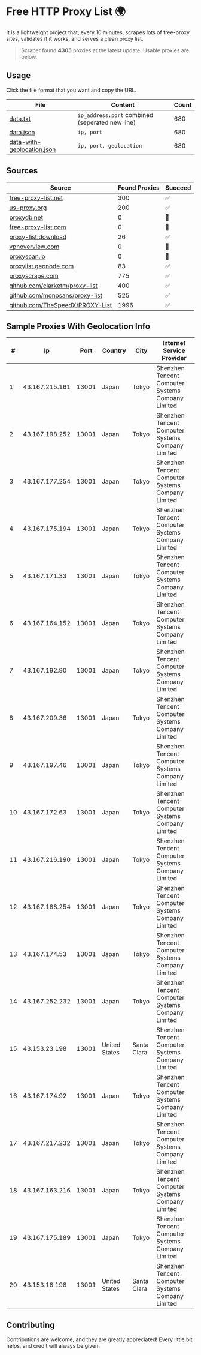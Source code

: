
# Free HTTP Proxy List 🌍

It is a lightweight project that, every 10 minutes, scrapes lots of free-proxy sites, validates if it works, and serves a clean proxy list.


> Scraper found **4305** proxies at the latest update. Usable proxies are below.

## Usage

Click the file format that you want and copy the URL.


|File|Content|Count|
|----|-------|-----|
|[data.txt](https://raw.githubusercontent.com/themiralay/Proxy-List-World/master/data.txt)|`ip_address:port` combined (seperated new line)|680|
|[data.json](https://raw.githubusercontent.com/themiralay/Proxy-List-World/master/data.json)|`ip, port`|680|
|[data-with-geolocation.json](https://raw.githubusercontent.com/themiralay/Proxy-List-World/master/data-with-geolocation.json)|`ip, port, geolocation`|680|

## Sources

|Source|Found Proxies|Succeed|
|------|-------------|-------|
|[free-proxy-list.net](https://free-proxy-list.net)|300|✅|
|[us-proxy.org](https://www.us-proxy.org)|200|✅|
|[proxydb.net](http://proxydb.net)|0|🚫|
|[free-proxy-list.com](https://free-proxy-list.com/?page=&port=&type%5B%5D=http&type%5B%5D=https&up_time=0&search=Search)|0|🚫|
|[proxy-list.download](https://www.proxy-list.download/HTTP)|26|✅|
|[vpnoverview.com](https://vpnoverview.com/privacy/anonymous-browsing/free-proxy-servers)|0|🚫|
|[proxyscan.io](https://www.proxyscan.io)|0|🚫|
|[proxylist.geonode.com](https://proxylist.geonode.com/api/proxy-list?limit=300&page=1&sort_by=lastChecked&sort_type=desc&protocols=http,https)|83|✅|
|[proxyscrape.com](https://api.proxyscrape.com/v2/?request=displayproxies&protocol=http&timeout=10000&country=all&ssl=all&anonymity=all)|775|✅|
|[github.com/clarketm/proxy-list](https://raw.githubusercontent.com/clarketm/proxy-list/master/proxy-list-raw.txt)|400|✅|
|[github.com/monosans/proxy-list](https://raw.githubusercontent.com/monosans/proxy-list/main/proxies/http.txt)|525|✅|
|[github.com/TheSpeedX/PROXY-List](https://raw.githubusercontent.com/TheSpeedX/PROXY-List/master/http.txt)|1996|✅|


## Sample Proxies With Geolocation Info

|#|Ip|Port|Country|City|Internet Service Provider|
|-|--|----|-------|----|-------------------------|
|1|43.167.215.161|13001|Japan|Tokyo|Shenzhen Tencent Computer Systems Company Limited|
|2|43.167.198.252|13001|Japan|Tokyo|Shenzhen Tencent Computer Systems Company Limited|
|3|43.167.177.254|13001|Japan|Tokyo|Shenzhen Tencent Computer Systems Company Limited|
|4|43.167.175.194|13001|Japan|Tokyo|Shenzhen Tencent Computer Systems Company Limited|
|5|43.167.171.33|13001|Japan|Tokyo|Shenzhen Tencent Computer Systems Company Limited|
|6|43.167.164.152|13001|Japan|Tokyo|Shenzhen Tencent Computer Systems Company Limited|
|7|43.167.192.90|13001|Japan|Tokyo|Shenzhen Tencent Computer Systems Company Limited|
|8|43.167.209.36|13001|Japan|Tokyo|Shenzhen Tencent Computer Systems Company Limited|
|9|43.167.197.46|13001|Japan|Tokyo|Shenzhen Tencent Computer Systems Company Limited|
|10|43.167.172.63|13001|Japan|Tokyo|Shenzhen Tencent Computer Systems Company Limited|
|11|43.167.216.190|13001|Japan|Tokyo|Shenzhen Tencent Computer Systems Company Limited|
|12|43.167.188.254|13001|Japan|Tokyo|Shenzhen Tencent Computer Systems Company Limited|
|13|43.167.174.53|13001|Japan|Tokyo|Shenzhen Tencent Computer Systems Company Limited|
|14|43.167.252.232|13001|Japan|Tokyo|Shenzhen Tencent Computer Systems Company Limited|
|15|43.153.23.198|13001|United States|Santa Clara|Shenzhen Tencent Computer Systems Company Limited|
|16|43.167.174.92|13001|Japan|Tokyo|Shenzhen Tencent Computer Systems Company Limited|
|17|43.167.217.232|13001|Japan|Tokyo|Shenzhen Tencent Computer Systems Company Limited|
|18|43.167.163.216|13001|Japan|Tokyo|Shenzhen Tencent Computer Systems Company Limited|
|19|43.167.175.189|13001|Japan|Tokyo|Shenzhen Tencent Computer Systems Company Limited|
|20|43.153.18.198|13001|United States|Santa Clara|Shenzhen Tencent Computer Systems Company Limited|



## Contributing

Contributions are welcome, and they are greatly appreciated! Every
little bit helps, and credit will always be given.


